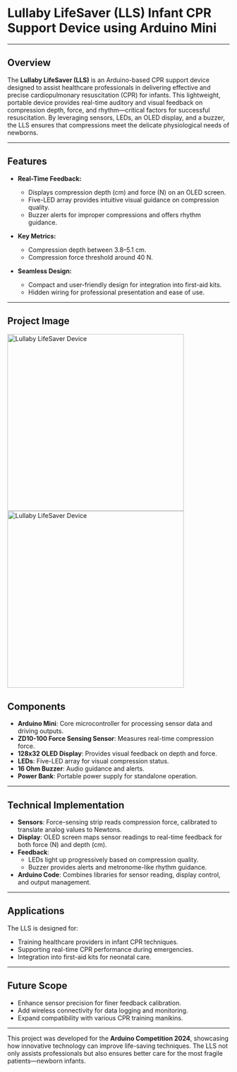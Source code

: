 # Lullaby LifeSaver (LLS) Infant CPR Support Device using Arduino Mini

---

## Overview
The **Lullaby LifeSaver (LLS)** is an Arduino-based CPR support device designed to assist healthcare professionals in delivering effective and precise cardiopulmonary resuscitation (CPR) for infants. This lightweight, portable device provides real-time auditory and visual feedback on compression depth, force, and rhythm—critical factors for successful resuscitation. By leveraging sensors, LEDs, an OLED display, and a buzzer, the LLS ensures that compressions meet the delicate physiological needs of newborns.

---

## Features
- **Real-Time Feedback:**
  - Displays compression depth (cm) and force (N) on an OLED screen.
  - Five-LED array provides intuitive visual guidance on compression quality.
  - Buzzer alerts for improper compressions and offers rhythm guidance.

- **Key Metrics:**
  - Compression depth between 3.8–5.1 cm.
  - Compression force threshold around 40 N.

- **Seamless Design:**
  - Compact and user-friendly design for integration into first-aid kits.
  - Hidden wiring for professional presentation and ease of use.

---
## Project Image
<img src="https://github.com/user-attachments/assets/80473aec-2ab4-4b8a-b3f8-fdc1ce43f499" alt="Lullaby LifeSaver Device" width="400">
<img src="https://github.com/user-attachments/assets/99078a04-6d1a-4538-9479-651be6d0f36a" alt="Lullaby LifeSaver Device" width="400">

## Components
- **Arduino Mini**: Core microcontroller for processing sensor data and driving outputs.
- **ZD10-100 Force Sensing Sensor**: Measures real-time compression force.
- **128x32 OLED Display**: Provides visual feedback on depth and force.
- **LEDs**: Five-LED array for visual compression status.
- **16 Ohm Buzzer**: Audio guidance and alerts.
- **Power Bank**: Portable power supply for standalone operation.

---

## Technical Implementation
- **Sensors**: Force-sensing strip reads compression force, calibrated to translate analog values to Newtons.
- **Display**: OLED screen maps sensor readings to real-time feedback for both force (N) and depth (cm).
- **Feedback**:
  - LEDs light up progressively based on compression quality.
  - Buzzer provides alerts and metronome-like rhythm guidance.
- **Arduino Code**: Combines libraries for sensor reading, display control, and output management.

---

## Applications
The LLS is designed for:
- Training healthcare providers in infant CPR techniques.
- Supporting real-time CPR performance during emergencies.
- Integration into first-aid kits for neonatal care.

---

## Future Scope
- Enhance sensor precision for finer feedback calibration.
- Add wireless connectivity for data logging and monitoring.
- Expand compatibility with various CPR training manikins.

---

This project was developed for the **Arduino Competition 2024**, showcasing how innovative technology can improve life-saving techniques. The LLS not only assists professionals but also ensures better care for the most fragile patients—newborn infants.
